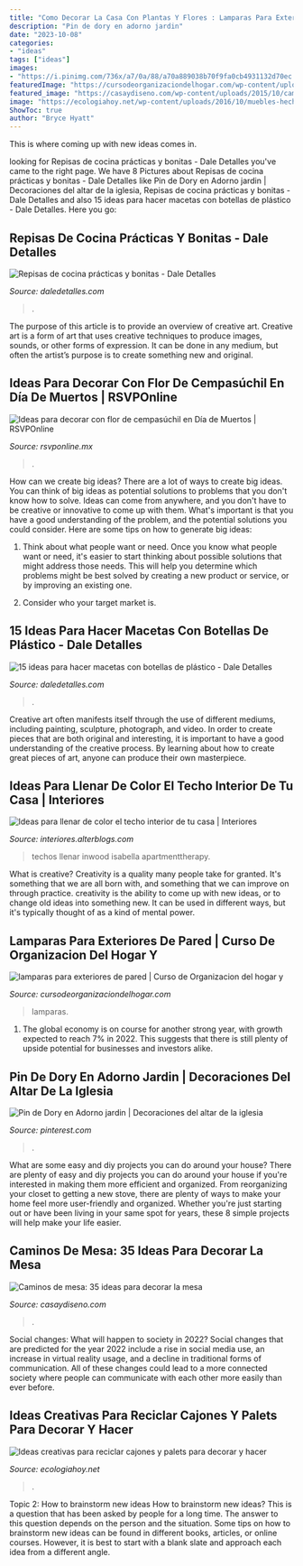 ```yaml
---
title: "Como Decorar La Casa Con Plantas Y Flores : Lamparas Para Exteriores De Pared"
description: "Pin de dory en adorno jardin"
date: "2023-10-08"
categories:
- "ideas"
tags: ["ideas"]
images:
- "https://i.pinimg.com/736x/a7/0a/88/a70a889038b70f9fa0cb4931132d70ec.jpg"
featuredImage: "https://cursodeorganizaciondelhogar.com/wp-content/uploads/2018/01/lamparas-para-exteriores-de-pared-4.jpg"
featured_image: "https://casaydiseno.com/wp-content/uploads/2015/10/caminos-de-mesa-ramo-flores.jpg"
image: "https://ecologiahoy.net/wp-content/uploads/2016/10/muebles-hechos-con-palets-flores-mesa.jpg"
ShowToc: true
author: "Bryce Hyatt"
---
```



This is where coming up with new ideas comes in.

	

		
looking for Repisas de cocina prácticas y bonitas - Dale Detalles you've came to the right page. We have 8 Pictures about Repisas de cocina prácticas y bonitas - Dale Detalles like Pin de Dory en Adorno jardin | Decoraciones del altar de la iglesia, Repisas de cocina prácticas y bonitas - Dale Detalles and also 15 ideas para hacer macetas con botellas de plástico - Dale Detalles. Here you go:
		
    
## Repisas De Cocina Prácticas Y Bonitas - Dale Detalles

<img loading=lazy src="https://www.daledetalles.com/wp-content/uploads/2021/04/repisas-de-cocina14-696x1044.jpg" onerror="this.onerror=null;this.src='https://tse1.mm.bing.net/th?id=OIP.xeHjJt-413cCYjVQ3Zy_LAHaLH&amp;pid=15.1';" alt="Repisas de cocina prácticas y bonitas - Dale Detalles">

_Source: daledetalles.com_

>. 

	

The purpose of this article is to provide an overview of creative art.
Creative art is a form of art that uses creative techniques to produce images, sounds, or other forms of expression. It can be done in any medium, but often the artist’s purpose is to create something new and original.

    
## Ideas Para Decorar Con Flor De Cempasúchil En Día De Muertos | RSVPOnline

<img loading=lazy src="https://cdn2.rsvponline.mx/files/rsvp/styles/serie_image_logo/public/images/galleries/2019/4_foto_del_perfil_de_analorenzotato.jpg" onerror="this.onerror=null;this.src='https://tse3.mm.bing.net/th?id=OIP.bwPZFF3IVFMM1NIcyPTpiwHaFj&amp;pid=15.1';" alt="Ideas para decorar con flor de cempasúchil en Día de Muertos | RSVPOnline">

_Source: rsvponline.mx_

>. 

	

How can we create big ideas?
There are a lot of ways to create big ideas. You can think of big ideas as potential solutions to problems that you don't know how to solve. Ideas can come from anywhere, and you don't have to be creative or innovative to come up with them. What's important is that you have a good understanding of the problem, and the potential solutions you could consider. Here are some tips on how to generate big ideas:
1. Think about what people want or need. Once you know what people want or need, it's easier to start thinking about possible solutions that might address those needs. This will help you determine which problems might be best solved by creating a new product or service, or by improving an existing one.

2. Consider who your target market is.

    
## 15 Ideas Para Hacer Macetas Con Botellas De Plástico - Dale Detalles

<img loading=lazy src="https://www.daledetalles.com/wp-content/uploads/2020/06/ideas-para-hacer-macetas-de-pet12-600x805.jpg" onerror="this.onerror=null;this.src='https://tse1.mm.bing.net/th?id=OIP.3fwy5TzYLWFonfZDvL2zrwHaJ7&amp;pid=15.1';" alt="15 ideas para hacer macetas con botellas de plástico - Dale Detalles">

_Source: daledetalles.com_

>. 

	

Creative art often manifests itself through the use of different mediums, including painting, sculpture, photograph, and video. In order to create pieces that are both original and interesting, it is important to have a good understanding of the creative process. By learning about how to create great pieces of art, anyone can produce their own masterpiece.

    
## Ideas Para Llenar De Color El Techo Interior De Tu Casa | Interiores

<img loading=lazy src="https://interiores.alterblogs.com/wp-content/uploads/2014/09/color-en-techos-8.jpg" onerror="this.onerror=null;this.src='https://tse2.mm.bing.net/th?id=OIP.CjvHTUms3HtmEhEX9Qy8mAHaJ_&amp;pid=15.1';" alt="Ideas para llenar de color el techo interior de tu casa | Interiores">

_Source: interiores.alterblogs.com_

>techos llenar inwood isabella apartmenttherapy. 

	

What is creative?
Creativity is a quality many people take for granted. It's something that we are all born with, and something that we can improve on through practice. creativity is the ability to come up with new ideas, or to change old ideas into something new. It can be used in different ways, but it's typically thought of as a kind of mental power.

    
## Lamparas Para Exteriores De Pared | Curso De Organizacion Del Hogar Y

<img loading=lazy src="https://cursodeorganizaciondelhogar.com/wp-content/uploads/2018/01/lamparas-para-exteriores-de-pared-4.jpg" onerror="this.onerror=null;this.src='https://tse3.mm.bing.net/th?id=OIP.hVv9S2FB3896Bzcaxb1b_wAAAA&amp;pid=15.1';" alt="lamparas para exteriores de pared | Curso de Organizacion del hogar y">

_Source: cursodeorganizaciondelhogar.com_

>lamparas. 

	

1. The global economy is on course for another strong year, with growth expected to reach 7% in 2022. This suggests that there is still plenty of upside potential for businesses and investors alike.

    
## Pin De Dory En Adorno Jardin | Decoraciones Del Altar De La Iglesia

<img loading=lazy src="https://i.pinimg.com/736x/a7/0a/88/a70a889038b70f9fa0cb4931132d70ec.jpg" onerror="this.onerror=null;this.src='https://tse1.mm.bing.net/th?id=OIP.6wj5SZY0YjPBeu7Z2oIGiwHaJ3&amp;pid=15.1';" alt="Pin de Dory en Adorno jardin | Decoraciones del altar de la iglesia">

_Source: pinterest.com_

>. 

	

What are some easy and diy projects you can do around your house?
There are plenty of easy and diy projects you can do around your house if you're interested in making them more efficient and organized. From reorganizing your closet to getting a new stove, there are plenty of ways to make your home feel more user-friendly and organized. Whether you're just starting out or have been living in your same spot for years, these 8 simple projects will help make your life easier.

    
## Caminos De Mesa: 35 Ideas Para Decorar La Mesa

<img loading=lazy src="https://casaydiseno.com/wp-content/uploads/2015/10/caminos-de-mesa-ramo-flores.jpg" onerror="this.onerror=null;this.src='https://tse1.mm.bing.net/th?id=OIP.vDAOkRgoSsjbMhrqI4WViwHaLH&amp;pid=15.1';" alt="Caminos de mesa: 35 ideas para decorar la mesa">

_Source: casaydiseno.com_

>. 

	

Social changes: What will happen to society in 2022?
Social changes that are predicted for the year 2022 include a rise in social media use, an increase in virtual reality usage, and a decline in traditional forms of communication. All of these changes could lead to a more connected society where people can communicate with each other more easily than ever before.

    
## Ideas Creativas Para Reciclar Cajones Y Palets Para Decorar Y Hacer

<img loading=lazy src="https://ecologiahoy.net/wp-content/uploads/2016/10/muebles-hechos-con-palets-flores-mesa.jpg" onerror="this.onerror=null;this.src='https://tse3.mm.bing.net/th?id=OIP.aetWxDAE_83JBndLpKor0gHaJ3&amp;pid=15.1';" alt="Ideas creativas para reciclar cajones y palets para decorar y hacer">

_Source: ecologiahoy.net_

>. 

	

Topic 2: How to brainstorm new ideas
How to brainstorm new ideas? This is a question that has been asked by people for a long time. The answer to this question depends on the person and the situation. Some tips on how to brainstorm new ideas can be found in different books, articles, or online courses. However, it is best to start with a blank slate and approach each idea from a different angle.


